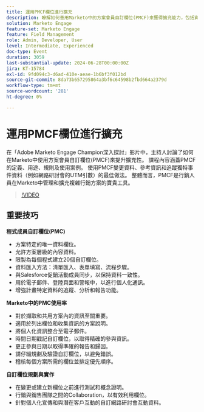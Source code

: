 ```yaml
---
title: 運用PMCF欄位進行擴充
description: 瞭解如何善用Marketo中的方案會員自訂欄位(PMCF)來獲得擴充能力，包括資料管理、個人化通訊和準確報告的最佳實務，如Adobe Marketo Engage Champion深入分析影片中所述。
solution: Marketo Engage
feature-set: Marketo Engage
feature: Field Management
role: Admin, Developer, User
level: Intermediate, Experienced
doc-type: Event
duration: 3059
last-substantial-update: 2024-06-28T00:00:00Z
jira: KT-15784
exl-id: 9fd094c3-d6ad-410e-aeae-1b6bf3f012bd
source-git-commit: 8da73b657295864a3bf6c64598b2fbd664a2379d
workflow-type: tm+mt
source-wordcount: '281'
ht-degree: 0%

---
```


# 運用PMCF欄位進行擴充

在「Adobe Marketo Engage Champion深入探討」影片中，主持人討論了如何在Marketo中使用方案會員自訂欄位(PMCF)來提升擴充性。 課程內容涵蓋PMCF的定義、用途、規則及使用案例。 使用PMCF變更資料、參考資訊和追蹤獨特事件資料（例如網路研討會的UTM引數）的最佳做法。 整體而言，PMCF是行銷人員在Marketo中管理和擴充複雜行銷方案的寶貴工具。

>[!VIDEO](https://video.tv.adobe.com/v/3430531/?learn=on)

## 重要技巧

**程式成員自訂欄位(PMC)**

* 方案特定的唯一資料欄位。
* 允許方案層級的內容資料。
* 限製為每個程式建立20個自訂欄位。
* 資料匯入方法：清單匯入、表單填寫、流程步驟。
* 與Salesforce促銷活動成員同步，以保持資料一致性。
* 用於電子郵件、登陸頁面和警報中，以進行個人化通訊。
* 增強計畫特定資料的追蹤、分析和報告功能。

**Marketo中的PMC使用率**

* 對於擷取和共用方案內的資訊至關重要。
* 適用於列出欄位和收集資訊的方案說明。
* 將個人化資訊整合至電子郵件。
* 時間日期戳記自訂欄位，以取得精確的參與資訊。
* 更正參與日期以取得準確的報告和歸因。
* 請仔細規劃及驗證自訂欄位，以避免錯誤。
* 稽核每個方案所需的欄位並排定優先順序。

**自訂欄位規劃與實作**

* 在變更或建立新欄位之前進行測試和概念證明。
* 行銷與銷售團隊之間的Collaboration，以有效利用欄位。
* 針對個人化宣傳和與潛在客戶互動的自訂網路研討會互動資料。
